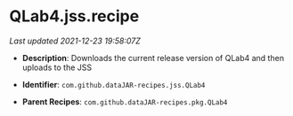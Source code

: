 # QLab4.jss.recipe

_Last updated 2021-12-23 19:58:07Z_

- **Description**: Downloads the current release version of QLab4 and then uploads to the JSS

- **Identifier**: `com.github.dataJAR-recipes.jss.QLab4`

- **Parent Recipes**: `com.github.dataJAR-recipes.pkg.QLab4`